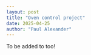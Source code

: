 ```yaml
---
layout: post
title: "Oven control project"
date: 2025-04-25
author: "Paul Alexander"
---
```


To be added to too!
